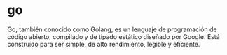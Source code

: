 # go
Go, también conocido como Golang, es un lenguaje de programación de código abierto, compilado y de tipado estático 
diseñado por Google. Está construido para ser simple, de alto rendimiento, legible y eficiente.
